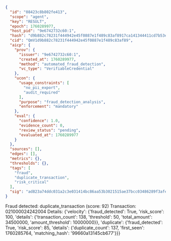 ```json
{
  "id": "08423c8b802fe413",
  "scope": "agent",
  "key": "RESULT",
  "epoch": 1760289977,
  "host_pid": "9e6742732c60:1",
  "hash": "d9b882c78231f444942e45f0887e1f489c83af8917ca141344411cd7b53ec60d",
  "cid": "QmV1d9b882c78231f444942e45f0887e1f489c83af89",
  "aicp": {
    "prov": {
      "issuer": "9e6742732c60:1",
      "created_at": 1760289977,
      "method": "automated_fraud_detection",
      "vc_type": "VerifiableCredential"
    },
    "ucon": {
      "usage_constraints": [
        "no_pii_export",
        "audit_required"
      ],
      "purpose": "fraud_detection_analysis",
      "enforcement": "mandatory"
    },
    "eval": {
      "confidence": 1.0,
      "evidence_count": 0,
      "review_status": "pending",
      "evaluated_at": 1760289977
    }
  },
  "sources": [],
  "edges": [],
  "metrics": {},
  "thresholds": {},
  "tags": [
    "fraud",
    "duplicate_transaction",
    "risk_critical"
  ],
  "sig": "ad823a74ddc031a2c3e031414bc86aa53b3021515ae37bcc03486289f3afe4c8"
}
```

Fraud detected: duplicate_transaction (score: 92)
Transaction: 021000024242004
Details: {'velocity': {'fraud_detected': True, 'risk_score': 100, 'details': {'transaction_count': 138, 'threshold': 50, 'total_amount': 34500000, 'amount_threshold': 10000000}}, 'duplicate': {'fraud_detected': True, 'risk_score': 85, 'details': {'duplicate_count': 137, 'first_seen': 1760285764, 'matching_hash': '99660a13145cb677'}}}